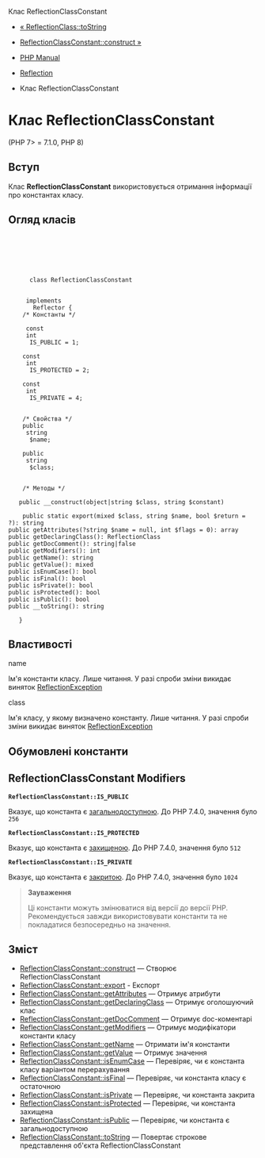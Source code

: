 Клас ReflectionClassConstant

-   [« ReflectionClass::toString](reflectionclass.tostring.md)
    
-   [ReflectionClassConstant::construct »](reflectionclassconstant.construct.md)
    
-   [PHP Manual](index.md)
    
-   [Reflection](book.reflection.md)
    
-   Клас ReflectionClassConstant
    

# Клас ReflectionClassConstant

(PHP 7> = 7.1.0, PHP 8)

## Вступ

Клас **ReflectionClassConstant** використовується отримання інформації про константах класу.

## Огляд класів

```classsynopsis

     
    

    
     
      class ReflectionClassConstant
     

     implements 
       Reflector {
    /* Константы */
    
     const
     int
      IS_PUBLIC = 1;

    const
     int
      IS_PROTECTED = 2;

    const
     int
      IS_PRIVATE = 4;


    /* Свойства */
    public
     string
      $name;

    public
     string
      $class;


    /* Методы */
    
   public __construct(object|string $class, string $constant)

    public static export(mixed $class, string $name, bool $return = ?): string
public getAttributes(?string $name = null, int $flags = 0): array
public getDeclaringClass(): ReflectionClass
public getDocComment(): string|false
public getModifiers(): int
public getName(): string
public getValue(): mixed
public isEnumCase(): bool
public isFinal(): bool
public isPrivate(): bool
public isProtected(): bool
public isPublic(): bool
public __toString(): string

   }
```

## Властивості

name

Ім'я константи класу. Лише читання. У разі спроби зміни викидає виняток [ReflectionException](class.reflectionexception.md)

class

Ім'я класу, у якому визначено константу. Лише читання. У разі спроби зміни викидає виняток [ReflectionException](class.reflectionexception.md)

## Обумовлені константи

## ReflectionClassConstant Modifiers

**`ReflectionClassConstant::IS_PUBLIC`**

Вказує, що константа є [загальнодоступною](language.oop5.visibility.md). До PHP 7.4.0, значення було `256`

**`ReflectionClassConstant::IS_PROTECTED`**

Вказує, що константа є [захищеною](language.oop5.visibility.md). До PHP 7.4.0, значення було `512`

**`ReflectionClassConstant::IS_PRIVATE`**

Вказує, що константа є [закритою](language.oop5.visibility.md). До PHP 7.4.0, значення було `1024`

> **Зауваження**
> 
> Ці константи можуть змінюватися від версії до версії PHP. Рекомендується завжди використовувати константи та не покладатися безпосередньо на значення.

## Зміст

-   [ReflectionClassConstant::construct](reflectionclassconstant.construct.md) — Створює ReflectionClassConstant
-   [ReflectionClassConstant::export](reflectionclassconstant.export.md) - Експорт
-   [ReflectionClassConstant::getAttributes](reflectionclassconstant.getattributes.md) — Отримує атрибути
-   [ReflectionClassConstant::getDeclaringClass](reflectionclassconstant.getdeclaringclass.md) — Отримує оголошуючий клас
-   [ReflectionClassConstant::getDocComment](reflectionclassconstant.getdoccomment.md) — Отримує doc-коментарі
-   [ReflectionClassConstant::getModifiers](reflectionclassconstant.getmodifiers.md) — Отримує модифікатори константи класу
-   [ReflectionClassConstant::getName](reflectionclassconstant.getname.md) — Отримати ім'я константи
-   [ReflectionClassConstant::getValue](reflectionclassconstant.getvalue.md) — Отримує значення
-   [ReflectionClassConstant::isEnumCase](reflectionclassconstant.isenumcase.md) — Перевіряє, чи є константа класу варіантом перерахування
-   [ReflectionClassConstant::isFinal](reflectionclassconstant.isfinal.md) — Перевіряє, чи константа класу є остаточною
-   [ReflectionClassConstant::isPrivate](reflectionclassconstant.isprivate.md) — Перевіряє, чи константа закрита
-   [ReflectionClassConstant::isProtected](reflectionclassconstant.isprotected.md) — Перевіряє, чи константа захищена
-   [ReflectionClassConstant::isPublic](reflectionclassconstant.ispublic.md) — Перевіряє, чи константа є загальнодоступною
-   [ReflectionClassConstant::toString](reflectionclassconstant.tostring.md) — Повертає строкове представлення об'єкта ReflectionClassConstant
